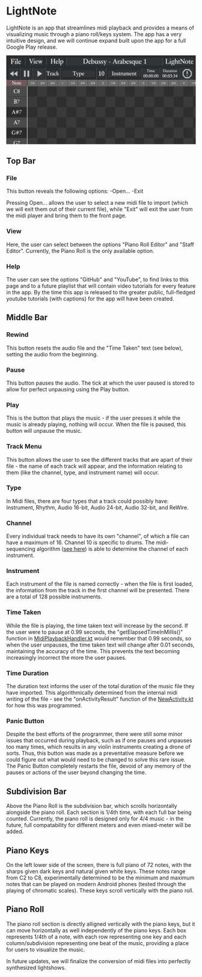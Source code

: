 # LightNote

LightNote is an app that streamlines midi playback and provides a means of visualizing music through a piano roll/keys system. The app has a very intuitive design, and we will continue expand built upon the app for a full Google Play release.

<picture>
 <a href = "https://raw.githubusercontent.com/JonathanLacabe/LightNote/refs/heads/master/PlayerScreen.png">
  <source media="(prefers-color-scheme: dark)" srcset="PlayerScreen.png" width="1089px">
  <img alt="Playback Screen" src="PlayerScreen.png" width="510px">
 </a>
</picture>

## Top Bar

### File
This button reveals the following options:
-Open...
-Exit

Pressing Open... allows the user to select a new midi file to import (which we will exit them out of their current file), while "Exit" will exit the user from the midi player and bring them to the front page.


### View

Here, the user can select between the options "Piano Roll Editor" and "Staff Editor". Currently, the Piano Roll is the only available option.

### Help

The user can see the options "GitHub" and "YouTube", to find links to this page and to a future playlist that will contain video tutorials for every feature in the app. By the time this app is released to the greater public, full-fledged youtube tutorials (with captions) for the app will have been created. 

## Middle Bar


### Rewind
This button resets the audio file and the "Time Taken" text (see below), setting the audio from the beginning.

### Pause
This button pauses the audio. The tick at which the user paused is stored to allow for perfect unpausing using the Play button.

### Play
This is the button that plays the music - if the user presses it while the music is already playing, nothing will occur. When the file is paused, this button will unpause the music.

### Track Menu
This button allows the user to see the different tracks that are apart of their file - the name of each track will appear, and the information relating to them (like the channel, type, and instrument name) will occur. 

### Type
In Midi files, there are four types that a track could possibly have: Instrument, Rhythm, Audio 16-bit, Audio 24-bit, Audio 32-bit, and ReWire.

### Channel
Every individual track needs to have its own "channel", of which a file can have a maximum of 16. Channel 10 is specific to drums. The midi-sequencing algorithm ([see here](https://github.com/JonathanLacabe/LightNote/blob/master/app/src/main/java/io/github/jonathanlacabe/lightnote/MidiPlaybackHandler.kt)) is able to determine the channel of each instrument.

### Instrument
Each instrument of the file is named correctly - when the file is first loaded, the information from the track in the first channel will be presented. There are a total of 128 possible instruments.

### Time Taken
While the file is playing, the time taken text will increase by the second. If the user were to pause at 0.99 seconds, the "getElapsedTimeInMillis()" function in [MidiPlaybackHandler.kt](https://github.com/JonathanLacabe/LightNote/blob/master/app/src/main/java/io/github/jonathanlacabe/lightnote/MidiPlaybackHandler.kt) would remember that 0.99 seconds, so when the user unpauses, the time taken text will change after 0.01 seconds, maintaining the accuracy of the time. This prevents the text becoming increasingly incorrect the more the user pauses.

### Time Duration
The duration text informs the user of the total duration of the music file they have imported. This algorithmically determined from the internal midi writing of the file - see the "onActivityResult" function of the [NewActivity.kt](https://github.com/JonathanLacabe/LightNote/blob/master/app/src/main/java/io/github/jonathanlacabe/lightnote/NewActivity.kt)
 for how this was programmed.
### Panic Button
Despite the best efforts of the programmer, there were still some minor issues that occurred during playback, such as if one pauses and unpauses too many times, which results in any violin instruments creating a drone of sorts. Thus, this button was made as a preventative measure before we could figure out what would need to be changed to solve this rare issue. The Panic Button completely restarts the file, devoid of any memory of the pauses or actions of the user beyond changing the time.

## Subdivision Bar
Above the Piano Roll is the subdivision bar, which scrolls horizontally alongside the piano roll. Each section is 1/4th time, with each full bar being counted. Currently, the piano roll is designed only for 4/4 music - in the future, full compatability for different meters and even mixed-meter will be added.


## Piano Keys
On the left lower side of the screen, there is full piano of 72 notes, with the sharps given dark keys and natural given white keys. These notes range from C2 to C8, experimentally determined to be the minimum and maximum notes that can be played on modern Android phones (tested through the playing of chromatic scales). These keys scroll vertically with the piano roll.

## Piano Roll
The piano roll section is directly alligned vertically with the piano keys, but it can move horizontally as well independently of the piano keys. Each box represents 1/4th of a note, with each row representing one key and each column/subdivision representing one beat of the music, providing a place for users to visualize the music.


In future updates, we will finalize the conversion of midi files into perfectly synthesized lightshows.
